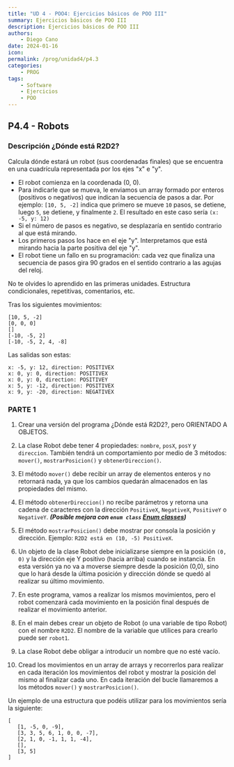 ```yaml
---
title: "UD 4 - POO4: Ejercicios básicos de POO III"
summary: Ejercicios básicos de POO III
description: Ejercicios básicos de POO III
authors:
    - Diego Cano
date: 2024-01-16
icon: 
permalink: /prog/unidad4/p4.3
categories:
    - PROG
tags:
    - Software
    - Ejercicios
    - POO
---
```

## P4.4 - Robots

### Descripción ¿Dónde está R2D2?
Calcula dónde estará un robot (sus coordenadas finales) que se encuentra en una cuadrícula representada por los ejes "x" e "y".

- El robot comienza en la coordenada (0, 0).  
- Para indicarle que se mueva, le enviamos un array formado por enteros (positivos o negativos) que indican la secuencia de pasos a dar.
Por ejemplo: `[10, 5, -2]` indica que primero se mueve `10` pasos, se detiene, luego `5`, se detiene, y finalmente `2`. El resultado en este caso sería `(x: -5, y: 12)`   
- Si el número de pasos es negativo, se desplazaría en sentido contrario al que está mirando.   
- Los primeros pasos los hace en el eje "y". Interpretamos que está mirando hacia la parte positiva del eje "y".   
- El robot tiene un fallo en su programación: cada vez que finaliza una secuencia de pasos gira 90 grados en el sentido contrario a las agujas del reloj.

No te olvides lo aprendido en las primeras unidades.
Estructura condicionales, repetitivas, comentarios, etc.

Tras los siguientes movimientos:
```
[10, 5, -2]
[0, 0, 0]
[]
[-10, -5, 2]
[-10, -5, 2, 4, -8]
```
Las salidas son estas:
```
x: -5, y: 12, direction: POSITIVEX
x: 0, y: 0, direction: POSITIVEX
x: 0, y: 0, direction: POSITIVEY
x: 5, y: -12, direction: POSITIVEX
x: 9, y: -20, direction: NEGATIVEX
```
### **PARTE 1**

   1. Crear una versión del programa ¿Dónde está R2D2?, pero ORIENTADO A OBJETOS.
      
   2. La clase Robot debe tener 4 propiedades: `nombre`, `posX`, `posY` y `direccion`. También tendrá un comportamiento por medio de 3 métodos: `mover()`, `mostrarPosicion()` y `obtenerDireccion()`.
      
   3. El método `mover()` debe recibir un array de elementos enteros y no retornará nada, ya que los cambios quedarán almacenados en las propiedades del mismo.
      
   4. El método `obtenerDireccion()` no recibe parámetros y retorna una cadena de caracteres con la dirección `PositiveX`, `NegativeX`, `PositiveY` o `NegativeY`. ***(Posible mejora con `enum class` [Enum classes](https://kotlinlang.org/docs/enum-classes.html))***
      
   5. El método `mostrarPosicion()` debe mostrar por consola la posición y dirección. Ejemplo: `R2D2 está en (10, -5) PositiveX`.
       
   6. Un objeto de la clase Robot debe inicializarse siempre en la posición `(0, 0)` y la dirección eje Y positivo (hacia arriba) cuando se instancia. En esta versión ya no va a moverse siempre desde la posición (0,0), sino que lo hará desde la última posición y dirección dónde se quedó al realizar su último movimiento.
       
   7. En este programa, vamos a realizar los mismos movimientos, pero el robot comenzará cada movimiento en la posición final después de realizar el movimiento anterior.
       
   8. En el main debes crear un objeto de Robot (o una variable de tipo Robot) con el nombre `R2D2`. El nombre de la variable que utilices para crearlo puede ser `robot1`.

   9. La clase Robot debe obligar a introducir un nombre que no esté vacío.
       
   10. Cread los movimientos en un array de arrays y recorrerlos para realizar en cada iteración los movimientos del robot y mostrar la posición del mismo al finalizar cada uno. En cada iteración del bucle llamaremos a los métodos `mover()` y `mostrarPosicion()`.

Un ejemplo de una estructura que podéis utilizar para los movimientos sería la siguiente:

   ```
   [
      [1, -5, 0, -9],
      [3, 3, 5, 6, 1, 0, 0, -7],
      [2, 1, 0, -1, 1, 1, -4],
      [],
      [3, 5]
   ]
   ```

